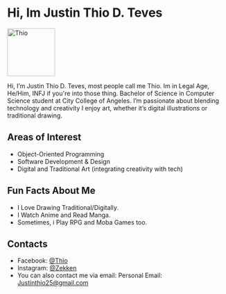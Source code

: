 # Hi, Im Justin Thio D. Teves

<img src="https://github.com/user-attachments/assets/fcd7ac8d-e80e-4173-afa4-7e94c009cc6a" alt="Thio" width="110" align="center"/>


 
Hi, I’m Justin Thio D. Teves, most people call me Thio. Im in Legal Age, He/Him, INFJ if you're into those thing. Bachelor of Science in Computer Science student at City College of Angeles. I’m passionate about blending technology and creativity I enjoy art, whether it’s digital illustrations or traditional drawing.

<!-- C. Area of Interest & Programming Languages -->
## Areas of Interest

- Object-Oriented Programming
- Software Development & Design
- Digital and Traditional Art (integrating creativity with tech)

<!-- E. Fun Facts -->
## Fun Facts About Me
- I Love Drawing Traditional/Digitally.
- I Watch Anime and Read Manga.
- Sometimes, i Play RPG and Moba Games too.


<!-- F. Contacts -->
## Contacts
- Facebook: [@Thio](https://www.facebook.com/justinthio.teves)
- Instagram: [@Zekken](https://www.instagram.com/koreooeoeo?igsh=MXdvYzhwejJnN3V1NA==)
- You can also contact me via email: Personal Email: Justinthio25@gmail.com
